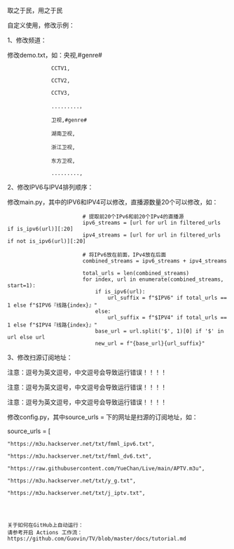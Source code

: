 取之于民，用之于民

自定义使用，修改示例：

1、修改频道：

修改demo.txt，如：央视,#genre#

                  CCTV1, 
                  
                  CCTV2,
                  
                  CCTV3,
                  
                  .........，
                  
                  卫视,#genre#
                  
                  湖南卫视,
                  
                  浙江卫视,
                  
                  东方卫视,
                  
                  .........,

                  
2、修改IPV6与IPV4排列顺序：

修改main.py，其中的IPV6和IPV4可以修改，直播源数量20个可以修改，如：

                            # 提取前20个IPv6和前20个IPv4的直播源
                            ipv6_streams = [url for url in filtered_urls if is_ipv6(url)][:20]
                            ipv4_streams = [url for url in filtered_urls if not is_ipv6(url)][:20]

                            # 将IPv6放在前面，IPv4放在后面
                            combined_streams = ipv6_streams + ipv4_streams

                            total_urls = len(combined_streams)
                            for index, url in enumerate(combined_streams, start=1):
                                if is_ipv6(url):
                                    url_suffix = f"$IPV6" if total_urls == 1 else f"$IPV6『线路{index}』"
                                else:
                                    url_suffix = f"$IPV4" if total_urls == 1 else f"$IPV4『线路{index}』"
                                base_url = url.split('$', 1)[0] if '$' in url else url
                                new_url = f"{base_url}{url_suffix}"


3、修改扫源订阅地址：

注意：逗号为英文逗号，中文逗号会导致运行错误！！！！

注意：逗号为英文逗号，中文逗号会导致运行错误！！！！

注意：逗号为英文逗号，中文逗号会导致运行错误！！！！

修改config.py，其中source_urls = 下的网址是扫源的订阅地址，如：

source_urls = [

    "https://m3u.hackserver.net/txt/fmml_ipv6.txt",
    
    "https://m3u.hackserver.net/txt/fmml_dv6.txt",
    
    "https://raw.githubusercontent.com/YueChan/Live/main/APTV.m3u",
    
    "https://m3u.hackserver.net/txt/y_g.txt",
    
    "https://m3u.hackserver.net/txt/j_iptv.txt",




    关于如何在GitHub上自动运行：
    请参考开启 Actions 工作流：  https://github.com/Guovin/TV/blob/master/docs/tutorial.md
